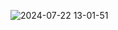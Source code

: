 ![2024-07-22 13-01-51](https://github.com/user-attachments/assets/805e82f5-9486-45b3-8ec3-132c87e9a293)
